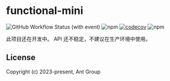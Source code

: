 # functional-mini

![GitHub Workflow Status (with event)](https://img.shields.io/github/actions/workflow/status/ant-design/functional-mini/check.yml)
![npm](https://img.shields.io/npm/v/functional-mini) [![codecov](https://codecov.io/gh/ant-design/functional-mini/branch/main/graph/badge.svg?token=DPV84U7YP8)](https://codecov.io/gh/ant-design/functional-mini) ![npm](https://img.shields.io/npm/dw/functional-mini)

此项目还在开发中。 API 还不稳定，不建议在生产环境中使用。

## License

Copyright (c) 2023-present, Ant Group
